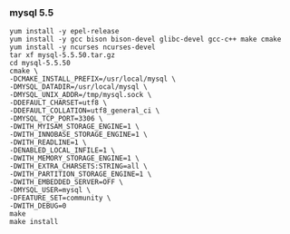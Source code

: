 ### mysql 5.5
    yum install -y epel-release
    yum install -y gcc bison bison-devel glibc-devel gcc-c++ make cmake
    yum install -y ncurses ncurses-devel
    tar xf mysql-5.5.50.tar.gz
    cd mysql-5.5.50
    cmake \
    -DCMAKE_INSTALL_PREFIX=/usr/local/mysql \
    -DMYSQL_DATADIR=/usr/local/mysql \
    -DMYSQL_UNIX_ADDR=/tmp/mysql.sock \
    -DDEFAULT_CHARSET=utf8 \
    -DDEFAULT_COLLATION=utf8_general_ci \
    -DMYSQL_TCP_PORT=3306 \
    -DWITH_MYISAM_STORAGE_ENGINE=1 \
    -DWITH_INNOBASE_STORAGE_ENGINE=1 \
    -DWITH_READLINE=1 \
    -DENABLED_LOCAL_INFILE=1 \
    -DWITH_MEMORY_STORAGE_ENGINE=1 \
    -DWITH_EXTRA_CHARSETS:STRING=all \
    -DWITH_PARTITION_STORAGE_ENGINE=1 \
    -DWITH_EMBEDDED_SERVER=OFF \
    -DMYSQL_USER=mysql \
    -DFEATURE_SET=community \
    -DWITH_DEBUG=0 
    make
    make install

    








